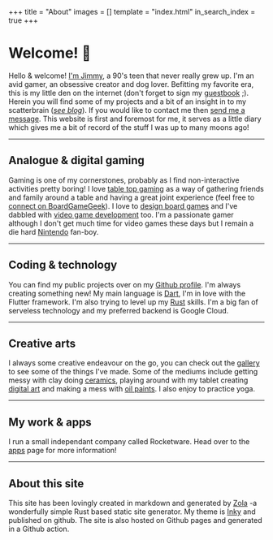 +++
title = "About"
images = []
template = "index.html"
in_search_index = true
+++

# Welcome! 👋

Hello & welcome! [I'm Jimmy](/series/self-portraits), a 90's teen that never really grew up. I'm an avid gamer, an obsessive creator and dog lover. Befitting my favorite era, this is my little den on the internet (don't forget to sign my [guestbook](/guestbook) ;). Herein you will find some of my projects and a bit of an insight in to my scatterbrain (_[see blog](/blog/)_). If you would like to contact me then [send me a message](https://docs.google.com/forms/d/e/1FAIpQLScIN2i8tudYfvWZO96Ed-_ma011PgZU-CrxRyCXdSA1z9NRjA/viewform). This website is first and foremost for me, it serves as a little diary which gives me a bit of record of the stuff I was up to many moons ago!

---

## Analogue & digital gaming

Gaming is one of my cornerstones, probably as I find non-interactive activities pretty boring! I love [table top gaming](/boardgames) as a way of gathering friends and family around a table and having a great joint experience (feel free to [connect on BoardGameGeek](https://boardgamegeek.com/user/jimmyff)). I love to  [design board games](/tags/gamedev-analogue/) and I've dabbled with [video game development](/tags/gamedev-digital) too. I'm a passionate gamer although I don't get much time for video games these days but I remain a die hard [Nintendo](/tags/nintendo) fan-boy.

---

## Coding & technology

You can find my public projects over on my [Github profile](https://github.com/jimmyff/). I'm always creating something new! My main language is [Dart](/tags/lang-dart), I'm in love with the Flutter framework. I'm also trying to level up my [Rust](/tags/lang-rust) skills. I'm a big fan of serveless technology and my preferred backend is Google Cloud.

---

## Creative arts

I always some creative endeavour on the go, you can check out the [gallery](/gallery) to see some of the things I've made. Some of the mediums include getting messy with clay doing [ceramics](/medium/ceramic/), playing around with my tablet creating [digital art](/medium/digital/) and making a mess with [oil paints](/medium/oil/). I also enjoy to practice yoga.

---

## My work & apps

I run a small independant company called Rocketware. Head over to the [apps](/apps) page for more information!

---

## About this site

This site has been lovingly created in markdown and generated by [Zola](https://getzola.org/) -a wonderfully simple Rust based static site generator. My theme is [Inky](https://github.com/jimmyff/zola-inky) and published on github. The site is also hosted on Github pages and generated in a Github action.
